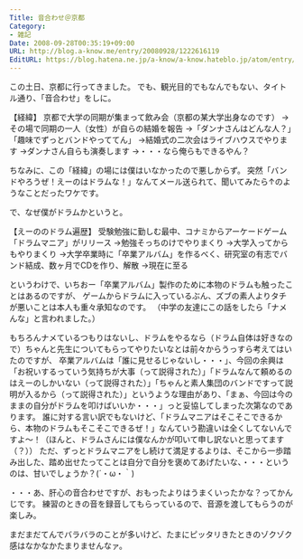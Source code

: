 ```yaml
---
Title: 音合わせ＠京都
Category:
- 雑記
Date: 2008-09-28T00:35:19+09:00
URL: http://blog.a-know.me/entry/20080928/1222616119
EditURL: https://blog.hatena.ne.jp/a-know/a-know.hateblo.jp/atom/entry/12921228815727980203
---
```


この土日、京都に行ってきました。
でも、観光目的でもなんでもない、タイトル通り、「音合わせ」をしに。


【経緯】
京都で大学の同期が集まって飲み会（京都の某大学出身なのです）
→その場で同期の一人（女性）が自らの結婚を報告
→「ダンナさんはどんな人？」「趣味でずっとバンドやっててん」
→結婚式の二次会はライブハウスでやります
→ダンナさん自らも演奏します
→・・・なら俺らもできるやん？


ちなみに、この「経緯」の場には僕はいなかったので悪しからず。
突然「バンドやろうぜ！えーのはドラムな！」なんてメール送られて、聞いてみたら↑のようなことだったワケです。

で、なぜ僕がドラムかというと。


【えーののドラム遍歴】
受験勉強に勤しむ最中、コナミからアーケードゲーム「ドラムマニア」がリリース
→勉強そっちのけでやりまくり
→大学入ってからもやりまくり
→大学卒業時に「卒業アルバム」を作るべく、研究室の有志でバンド結成、数ヶ月でCDを作り、解散
→現在に至る


というわけで、いちおー「卒業アルバム」製作のために本物のドラムも触ったことはあるのですが、
ゲームからドラムに入っているぶん、ズブの素人よりタチが悪いことは本人も重々承知なのです。
（中学の友達にこの話をしたら「ナメんな」と言われました。）


もちろんナメているつもりはないし、ドラムをやるなら（ドラム自体は好きなので）ちゃんと先生についてもらってやりたいなとは前々からうっすら考えてはいたのですが、
卒業アルバムは「誰に見せるじゃないし・・・」、今回の余興は「お祝いするっていう気持ちが大事（って説得された）」「ドラムなんて頼めるのはえーのしかいない（って説得された）」「ちゃんと素人集団のバンドですって説明が入るから（って説得された）」というような理由があり、「まぁ、今回は今のままの自分がドラムを叩けばいいか・・・」っと妥協してしまった次第なのであります。
誰に対する言い訳でもないけど、「ドラムマニアはそこそこできるから、本物のドラムもそこそこできるぜ！」なんていう勘違いは全くしてないんですよ〜！（ほんと、ドラムさんには僕なんかが叩いて申し訳ないと思ってます（？））
ただ、ずっとドラムマニアをし続けて満足するよりは、そこから一歩踏み出した、踏め出せたってことは自分で自分を褒めてあげたいな、・・・というのは、甘いでしょうか？(´・ω・｀)


・・・あ、肝心の音合わせですが、おもったよりはうまくいったかな？ってかんじです。
練習のときの音を録音してもらっているので、音源を渡してもらうのが楽しみ。


まだまだてんでバラバラのことが多いけど、たまにピッタリきたときのゾクゾク感はなかなかたまりませんなァ。
